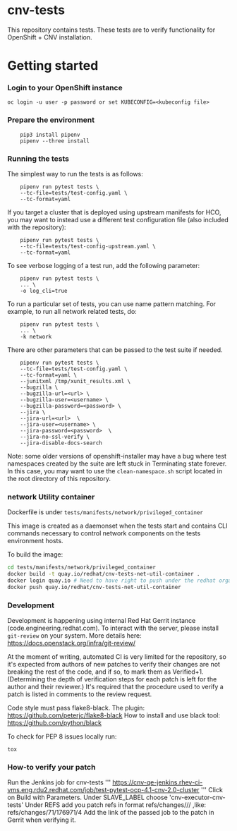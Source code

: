 # cnv-tests
This repository contains tests. These tests are to verify functionality for OpenShift + CNV installation.

# Getting started
### Login to your OpenShift instance
```
oc login -u user -p password or set KUBECONFIG=<kubeconfig file>
```
### Prepare the environment
```
    pip3 install pipenv
    pipenv --three install
```
### Running the tests

The simplest way to run the tests is as follows:
```
    pipenv run pytest tests \
    --tc-file=tests/test-config.yaml \
    --tc-format=yaml
```

If you target a cluster that is deployed using upstream manifests for HCO, you
may want to instead use a different test configuration file (also included with
the repository):
```
    pipenv run pytest tests \
    --tc-file=tests/test-config-upstream.yaml \
    --tc-format=yaml
```

To see verbose logging of a test run, add the following parameter:
```
    pipenv run pytest tests \
    ... \
    -o log_cli=true
```

To run a particular set of tests, you can use name pattern matching. For
example, to run all network related tests, do:
```
    pipenv run pytest tests \
    ... \
    -k network
```

There are other parameters that can be passed to the test suite if needed.

```
    pipenv run pytest tests \
    --tc-file=tests/test-config.yaml \
    --tc-format=yaml \
    --junitxml /tmp/xunit_results.xml \
    --bugzilla \
    --bugzilla-url=<url> \
    --bugzilla-user=<username> \
    --bugzilla-password=<password> \
    --jira \
    --jira-url=<url>  \
    --jira-user=<username> \
    --jira-password=<password>  \
    --jira-no-ssl-verify \
    --jira-disable-docs-search
```

Note: some older versions of openshift-installer may have a bug where test
namespaces created by the suite are left stuck in Terminating state forever. In
this case, you may want to use the `clean-namespace.sh` script located in the
root directory of this repository.

### network Utility container

Dockerfile is under `tests/manifests/network/privileged_container`

This image is created as a daemonset when the tests start and contains CLI commands
necessary to control network components on the tests environment hosts.

To build the image:
```bash
cd tests/manifests/network/privileged_container
docker build -t quay.io/redhat/cnv-tests-net-util-container .
docker login quay.io # Need to have right to push under the redhat organization
docker push quay.io/redhat/cnv-tests-net-util-container
```

### Development

Development is happening using internal Red Hat Gerrit instance
(code.engineering.redhat.com). To interact with the server, please install
`git-review` on your system. More details here:
https://docs.openstack.org/infra/git-review/

At the moment of writing, automated CI is very limited for the repository, so
it's expected from authors of new patches to verify their changes are not
breaking the rest of the code, and if so, to mark them as Verified+1.
(Determining the depth of verification steps for each patch is left for the
author and their reviewer.) It's required that the procedure used to verify a
patch is listed in comments to the review request.


Code style must pass flake8-black.
The plugin: https://github.com/peterjc/flake8-black
How to install and use black tool: https://github.com/python/black

To check for PEP 8 issues locally run:
```
tox
```

### How-to verify your patch
Run the Jenkins job for cnv-tests
'''
https://cnv-qe-jenkins.rhev-ci-vms.eng.rdu2.redhat.com/job/test-pytest-ocp-4.1-cnv-2.0-cluster
'''
Click on Build with Parameters.
Under SLAVE_LABEL choose 'cnv-executor-cnv-tests'
Under REFS add you patch refs in format  refs/changes/<link>/<commit >/<patch set> ,like: refs/changes/71/176971/4
Add the link of the passed job to the patch in Gerrit when verifying it.